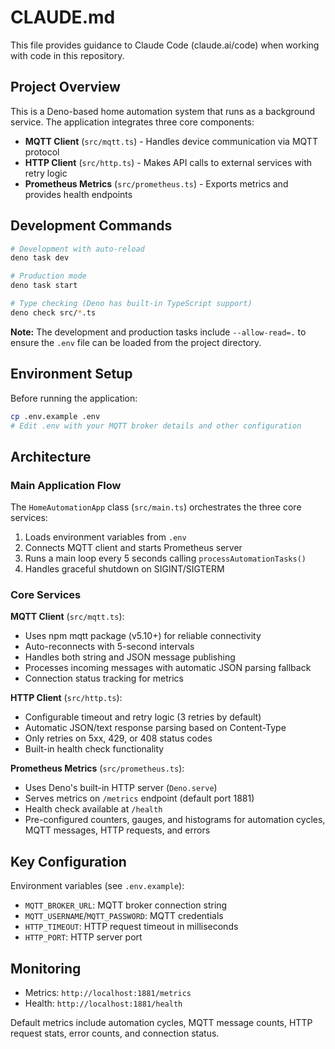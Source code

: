 # CLAUDE.md

This file provides guidance to Claude Code (claude.ai/code) when working with code in this repository.

## Project Overview

This is a Deno-based home automation system that runs as a background service. The application integrates three core components:

- **MQTT Client** (`src/mqtt.ts`) - Handles device communication via MQTT protocol
- **HTTP Client** (`src/http.ts`) - Makes API calls to external services with retry logic
- **Prometheus Metrics** (`src/prometheus.ts`) - Exports metrics and provides health endpoints

## Development Commands

```bash
# Development with auto-reload
deno task dev

# Production mode
deno task start

# Type checking (Deno has built-in TypeScript support)
deno check src/*.ts
```

**Note:** The development and production tasks include `--allow-read=.` to ensure the `.env` file can be loaded from the project directory.

## Environment Setup

Before running the application:

```bash
cp .env.example .env
# Edit .env with your MQTT broker details and other configuration
```

## Architecture

### Main Application Flow

The `HomeAutomationApp` class (`src/main.ts`) orchestrates the three core services:

1. Loads environment variables from `.env`
2. Connects MQTT client and starts Prometheus server
3. Runs a main loop every 5 seconds calling `processAutomationTasks()`
4. Handles graceful shutdown on SIGINT/SIGTERM

### Core Services

**MQTT Client** (`src/mqtt.ts`):

- Uses npm mqtt package (v5.10+) for reliable connectivity
- Auto-reconnects with 5-second intervals
- Handles both string and JSON message publishing
- Processes incoming messages with automatic JSON parsing fallback
- Connection status tracking for metrics

**HTTP Client** (`src/http.ts`):

- Configurable timeout and retry logic (3 retries by default)
- Automatic JSON/text response parsing based on Content-Type
- Only retries on 5xx, 429, or 408 status codes
- Built-in health check functionality

**Prometheus Metrics** (`src/prometheus.ts`):

- Uses Deno's built-in HTTP server (`Deno.serve`)
- Serves metrics on `/metrics` endpoint (default port 1881)
- Health check available at `/health`
- Pre-configured counters, gauges, and histograms for automation cycles, MQTT messages, HTTP requests, and errors

## Key Configuration

Environment variables (see `.env.example`):

- `MQTT_BROKER_URL`: MQTT broker connection string
- `MQTT_USERNAME`/`MQTT_PASSWORD`: MQTT credentials
- `HTTP_TIMEOUT`: HTTP request timeout in milliseconds
- `HTTP_PORT`: HTTP server port

## Monitoring

- Metrics: `http://localhost:1881/metrics`
- Health: `http://localhost:1881/health`

Default metrics include automation cycles, MQTT message counts, HTTP request stats, error counts, and connection status.
